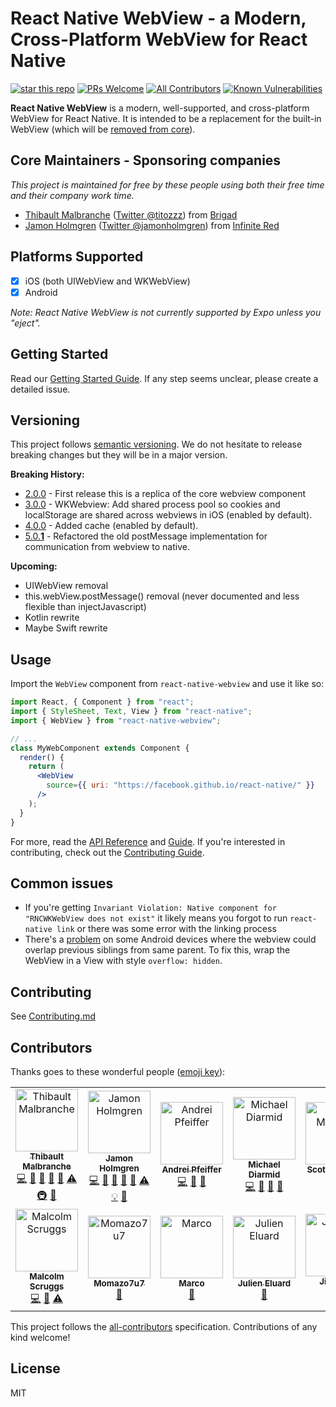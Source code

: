 # React Native WebView - a Modern, Cross-Platform WebView for React Native
[![star this repo](http://githubbadges.com/star.svg?user=react-native-community&repo=react-native-webview&style=flat)](https://github.com/react-native-community/react-native-webview) [![PRs Welcome](https://img.shields.io/badge/PRs-welcome-brightgreen.svg?style=flat-square)](http://makeapullrequest.com) [![All Contributors](https://img.shields.io/badge/all_contributors-13-orange.svg?style=flat-square)](#contributors) [![Known Vulnerabilities](https://snyk.io/test/github/react-native-community/react-native-webview/badge.svg?style=flat-square)](https://snyk.io/test/github/react-native-community/react-native-webview) 

**React Native WebView** is a modern, well-supported, and cross-platform WebView for React Native. It is intended to be a replacement for the built-in WebView (which will be [removed from core](https://github.com/react-native-community/discussions-and-proposals/pull/3)).

## Core Maintainers - Sponsoring companies
_This project is maintained for free by these people using both their free time and their company work time._

- [Thibault Malbranche](https://github.com/Titozzz) ([Twitter @titozzz](https://twitter.com/titozzz)) from [Brigad](https://brigad.co/about)
- [Jamon Holmgren](https://github.com/jamonholmgren) ([Twitter @jamonholmgren](https://twitter.com/jamonholmgren)) from [Infinite Red](https://infinite.red/react-native)

## Platforms Supported

- [x] iOS (both UIWebView and WKWebView)
- [x] Android

_Note: React Native WebView is not currently supported by Expo unless you "eject"._

## Getting Started

Read our [Getting Started Guide](docs/Getting-Started.md). If any step seems unclear, please create a detailed issue.

## Versioning

This project follows [semantic versioning](https://semver.org/). We do not hesitate to release breaking changes but they will be in a major version.

**Breaking History:**

- [2.0.0](https://github.com/react-native-community/react-native-webview/releases/tag/v2.0.0) - First release this is a replica of the core webview component
- [3.0.0](https://github.com/react-native-community/react-native-webview/releases/tag/v3.0.0) - WKWebview: Add shared process pool so cookies and localStorage are shared across webviews in iOS (enabled by default).
- [4.0.0](https://github.com/react-native-community/react-native-webview/releases/tag/v4.0.0) - Added cache (enabled by default).
- [5.0.**1**](https://github.com/react-native-community/react-native-webview/releases/tag/v5.0.0) - Refactored the old postMessage implementation for communication from webview to native.

**Upcoming:**

- UIWebView removal
- this.webView.postMessage() removal (never documented and less flexible than injectJavascript)
- Kotlin rewrite
- Maybe Swift rewrite

## Usage

Import the `WebView` component from `react-native-webview` and use it like so:

```jsx
import React, { Component } from "react";
import { StyleSheet, Text, View } from "react-native";
import { WebView } from "react-native-webview";

// ...
class MyWebComponent extends Component {
  render() {
    return (
      <WebView
        source={{ uri: "https://facebook.github.io/react-native/" }}
      />
    );
  }
}
```

For more, read the [API Reference](./docs/Reference.md) and [Guide](./docs/Guide.md). If you're interested in contributing, check out the [Contributing Guide](./docs/Contributing.md).

## Common issues

- If you're getting `Invariant Violation: Native component for "RNCWKWebView does not exist"` it likely means you forgot to run `react-native link` or there was some error with the linking process
- There's a [problem](https://stackoverflow.com/questions/52872045/rendering-webview-on-android-device-overlaps-previous-siblings-from-same-parent) on some Android devices where the webview could overlap previous siblings from same parent. To fix this, wrap the WebView in a View with style `overflow: hidden`.

## Contributing

See [Contributing.md](https://github.com/react-native-community/react-native-webview/blob/master/docs/Contributing.md)

## Contributors

Thanks goes to these wonderful people ([emoji key](https://github.com/all-contributors/all-contributors#emoji-key-)):

<!-- ALL-CONTRIBUTORS-LIST:START - Do not remove or modify this section -->
<!-- prettier-ignore -->
<table><tr><td align="center"><a href="https://twitter.com/titozzz"><img src="https://avatars1.githubusercontent.com/u/6181446?v=4" width="100px;" alt="Thibault Malbranche"/><br /><sub><b>Thibault Malbranche</b></sub></a><br /><a href="https://github.com/react-native-community/react-native-webview/commits?author=titozzz" title="Code">💻</a> <a href="#ideas-titozzz" title="Ideas, Planning, & Feedback">🤔</a> <a href="#review-titozzz" title="Reviewed Pull Requests">👀</a> <a href="https://github.com/react-native-community/react-native-webview/commits?author=titozzz" title="Documentation">📖</a> <a href="#maintenance-titozzz" title="Maintenance">🚧</a> <a href="https://github.com/react-native-community/react-native-webview/commits?author=titozzz" title="Tests">⚠️</a> <a href="#infra-titozzz" title="Infrastructure (Hosting, Build-Tools, etc)">🚇</a> <a href="#question-titozzz" title="Answering Questions">💬</a></td><td align="center"><a href="https://jamonholmgren.com"><img src="https://avatars3.githubusercontent.com/u/1479215?v=4" width="100px;" alt="Jamon Holmgren"/><br /><sub><b>Jamon Holmgren</b></sub></a><br /><a href="https://github.com/react-native-community/react-native-webview/commits?author=jamonholmgren" title="Code">💻</a> <a href="#ideas-jamonholmgren" title="Ideas, Planning, & Feedback">🤔</a> <a href="#review-jamonholmgren" title="Reviewed Pull Requests">👀</a> <a href="https://github.com/react-native-community/react-native-webview/commits?author=jamonholmgren" title="Documentation">📖</a> <a href="#maintenance-jamonholmgren" title="Maintenance">🚧</a> <a href="https://github.com/react-native-community/react-native-webview/commits?author=jamonholmgren" title="Tests">⚠️</a> <a href="#example-jamonholmgren" title="Examples">💡</a> <a href="#question-jamonholmgren" title="Answering Questions">💬</a></td><td align="center"><a href="https://github.com/andreipfeiffer"><img src="https://avatars1.githubusercontent.com/u/2570562?v=4" width="100px;" alt="Andrei Pfeiffer"/><br /><sub><b>Andrei Pfeiffer</b></sub></a><br /><a href="https://github.com/react-native-community/react-native-webview/commits?author=andreipfeiffer" title="Code">💻</a> <a href="#review-andreipfeiffer" title="Reviewed Pull Requests">👀</a> <a href="#ideas-andreipfeiffer" title="Ideas, Planning, & Feedback">🤔</a></td><td align="center"><a href="https://twitter.com/mikediarmid"><img src="https://avatars0.githubusercontent.com/u/5347038?v=4" width="100px;" alt="Michael Diarmid"/><br /><sub><b>Michael Diarmid</b></sub></a><br /><a href="https://github.com/react-native-community/react-native-webview/commits?author=Salakar" title="Code">💻</a> <a href="#review-Salakar" title="Reviewed Pull Requests">👀</a> <a href="#ideas-Salakar" title="Ideas, Planning, & Feedback">🤔</a> <a href="#tool-Salakar" title="Tools">🔧</a></td><td align="center"><a href="http://smathson.github.io"><img src="https://avatars3.githubusercontent.com/u/932981?v=4" width="100px;" alt="Scott Mathson"/><br /><sub><b>Scott Mathson</b></sub></a><br /><a href="https://github.com/react-native-community/react-native-webview/commits?author=smathson" title="Code">💻</a> <a href="https://github.com/react-native-community/react-native-webview/commits?author=smathson" title="Documentation">📖</a></td><td align="center"><a href="https://github.com/YangXiaomei"><img src="https://avatars0.githubusercontent.com/u/8221990?v=4" width="100px;" alt="Margaret"/><br /><sub><b>Margaret</b></sub></a><br /><a href="https://github.com/react-native-community/react-native-webview/commits?author=YangXiaomei" title="Code">💻</a> <a href="https://github.com/react-native-community/react-native-webview/commits?author=YangXiaomei" title="Documentation">📖</a></td><td align="center"><a href="https://stylisted.com"><img src="https://avatars2.githubusercontent.com/u/1173161?v=4" width="100px;" alt="Jordan Sexton"/><br /><sub><b>Jordan Sexton</b></sub></a><br /><a href="https://github.com/react-native-community/react-native-webview/commits?author=jordansexton" title="Code">💻</a> <a href="https://github.com/react-native-community/react-native-webview/commits?author=jordansexton" title="Documentation">📖</a></td></tr><tr><td align="center"><a href="https://github.com/MalcolmScruggs"><img src="https://avatars1.githubusercontent.com/u/22333355?v=4" width="100px;" alt="Malcolm Scruggs"/><br /><sub><b>Malcolm Scruggs</b></sub></a><br /><a href="https://github.com/react-native-community/react-native-webview/commits?author=MalcolmScruggs" title="Code">💻</a> <a href="#tool-MalcolmScruggs" title="Tools">🔧</a> <a href="https://github.com/react-native-community/react-native-webview/commits?author=MalcolmScruggs" title="Tests">⚠️</a></td><td align="center"><a href="https://github.com/Momazo7u7"><img src="https://avatars0.githubusercontent.com/u/42069617?v=4" width="100px;" alt="Momazo7u7"/><br /><sub><b>Momazo7u7</b></sub></a><br /><a href="https://github.com/react-native-community/react-native-webview/commits?author=Momazo7u7" title="Documentation">📖</a></td><td align="center"><a href="https://marco-nett.de"><img src="https://avatars1.githubusercontent.com/u/3315507?v=4" width="100px;" alt="Marco"/><br /><sub><b>Marco</b></sub></a><br /><a href="https://github.com/react-native-community/react-native-webview/commits?author=marconett" title="Documentation">📖</a></td><td align="center"><a href="https://github.com/jeluard"><img src="https://avatars1.githubusercontent.com/u/359723?v=4" width="100px;" alt="Julien Eluard"/><br /><sub><b>Julien Eluard</b></sub></a><br /><a href="https://github.com/react-native-community/react-native-webview/commits?author=jeluard" title="Documentation">📖</a></td><td align="center"><a href="https://github.com/CubeSugar"><img src="https://avatars3.githubusercontent.com/u/3667305?v=4" width="100px;" alt="Jian Wei"/><br /><sub><b>Jian Wei</b></sub></a><br /><a href="https://github.com/react-native-community/react-native-webview/commits?author=CubeSugar" title="Code">💻</a> <a href="https://github.com/react-native-community/react-native-webview/commits?author=CubeSugar" title="Documentation">📖</a></td><td align="center"><a href="https://www.linkedin.com/in/svbutko/"><img src="https://avatars2.githubusercontent.com/u/14828004?v=4" width="100px;" alt="Sergei Butko"/><br /><sub><b>Sergei Butko</b></sub></a><br /><a href="https://github.com/react-native-community/react-native-webview/commits?author=svbutko" title="Documentation">📖</a></td></tr></table>

<!-- ALL-CONTRIBUTORS-LIST:END -->

This project follows the [all-contributors](https://github.com/all-contributors/all-contributors) specification. Contributions of any kind welcome!

## License

MIT
